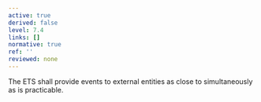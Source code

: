 ```yaml
---
active: true
derived: false
level: 7.4
links: []
normative: true
ref: ''
reviewed: none
---
```


The ETS shall provide events to external entities as close to simultaneously as is practicable.

